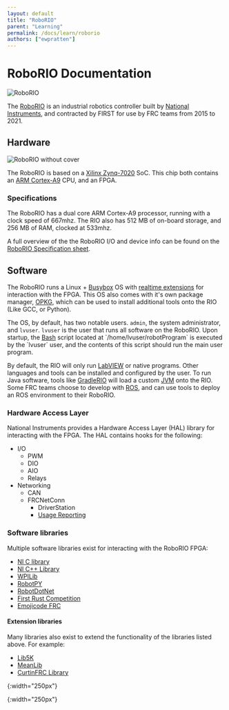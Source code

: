 ```yaml
---
layout: default
title: "RoboRIO"
parent: "Learning"
permalink: /docs/learn/roborio
authors: ["ewpratten"]
---
```


# RoboRIO Documentation

![RoboRIO]

The [RoboRIO](https://www.ni.com/en-ca/support/model.roborio.html) is an industrial robotics controller built by [National Instruments](http://www.ni.com/en-ca.html), and contracted by FIRST for use by FRC teams from 2015 to 2021.

## Hardware

![RoboRIO without cover]

The RoboRIO is based on a [Xilinx Zynq-7020](https://www.xilinx.com/products/silicon-devices/soc/zynq-7000.html) SoC. This chip both contains an [ARM Cortex-A9](https://en.wikipedia.org/wiki/ARM_Cortex-A9) CPU, and an FPGA.


### Specifications
The RoboRIO has a dual core ARM Cortex-A9 processor, running with a clock speed of 667mhz. The RIO also has 512 MB of on-board storage, and 256 MB of RAM, clocked at 533mhz.

A full overview of the the RoboRIO I/O and device info can be found on the [RoboRIO Specification sheet](https://www.ni.com/pdf/manuals/375275a.pdf).

<!-- TODO: Add FPGA info -->
<!-- ### The FPGA
{WIP} -->

## Software
The RoboRIO runs a Linux + [Busybox](https://busybox.net/) OS with [realtime extensions](https://en.wikipedia.org/wiki/RTLinux) for interaction with the FPGA. This OS also comes with it's own package manager, [OPKG](https://en.wikipedia.org/wiki/Opkg), which can be used to install additional tools onto the RIO (Like GCC, or Python).

The OS, by default, has two notable users. `admin`, the system administrator, and `lvuser`. `lvuser` is the user that runs all software on the RoboRIO. Upon startup, the [Bash](https://en.wikipedia.org/wiki/Bash_(Unix_shell)) script located at `/home/lvuser/robotProgram` is executed by the `lvuser` user, and the contents of this script should run the main user program.

By default, the RIO will only run [LabVIEW](https://en.wikipedia.org/wiki/LabVIEW) or native programs. Other languages and tools can be installed and configured by the user. To run Java software, tools like [GradleRIO](https://github.com/wpilibsuite/GradleRIO) will load a custom [JVM](https://en.wikipedia.org/wiki/Java_virtual_machine) onto the RIO. Some FRC teams choose to develop with [ROS](https://en.wikipedia.org/wiki/Robot_Operating_System), and can use tools to deploy an ROS environment to their RoboRIO.

### Hardware Access Layer
National Instruments provides a Hardware Access Layer (HAL) library for interacting with the FPGA. The HAL contains hooks for the following:
 - I/O
   - PWM
   - DIO
   - AIO
   - Relays
 - Networking
   - CAN
   - FRCNetConn
     - DriverStation
     - [Usage Reporting](https://frcture.readthedocs.io/en/latest/driverstation/usage_reporting.html)

### Software libraries
Multiple software libraries exist for interacting with the RoboRIO FPGA:
 - [NI C library](http://www.ni.com/download/labview-roborio-toolkit-2015/5558/en/)
 - [NI C++ Library](https://github.com/wpilibsuite/ni-libraries)
 - [WPILib](https://github.com/wpilibsuite/allwpilib/)
 - [RobotPY](https://robotpy.readthedocs.io/en/stable/)
 - [RobotDotNet](https://github.com/robotdotnet)
 - [First Rust Competition](https://github.com/first-rust-competition)
 - [Emojicode FRC](https://gitlab.com/Redrield/affront-to-god/)

#### Extension libraries
Many libraries also exist to extend the functionality of the libraries listed above. For example:
 - [Lib5K](https://github.com/frc5024/lib5k)
 - [MeanLib](https://github.com/TeamMeanMachine/meanlib)
 - [CurtinFRC Library](https://github.com/CurtinFRC/Common)

[RoboRIO]: /webdocs/assets/img/roborio.jpg
{:width="250px"}

[RoboRIO without cover]: /webdocs/assets/img/roborio-uncovered.jpeg
{:width="250px"}